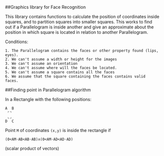 ##Graphics library for Face Recognition

This library contains functions to calculate the position of 
coordinates inside squares, and to partition squares into smaller 
squares. This works to find out if a Parallelogram is inside another and 
give an approximate about the position in which square is located
in relation to another Parallelogram.

Conditions:
    
    1. The Parallelogram contains the faces or other property found (lips, eyes).
    2. We can't assume a width or height for the images
    3. We can't assume an orientation
    4. We can't assume where will the faces be located.
    5. We can't assume a square contains all the faces
    6. We assume that the square containing the faces contains valid faces.
   
##Finding point in Parallelogram algorithm 

In a Rectangle with the following positions:

```
A  B
 ⌜⌝
 ⌞⌟
D  C
```

Point `M` of coordinates `(x,y)` is inside the rectangle if

    (0<AM⋅AB<AB⋅AB)∧(0<AM⋅AD<AD⋅AD)

(scalar product of vectors)
        
